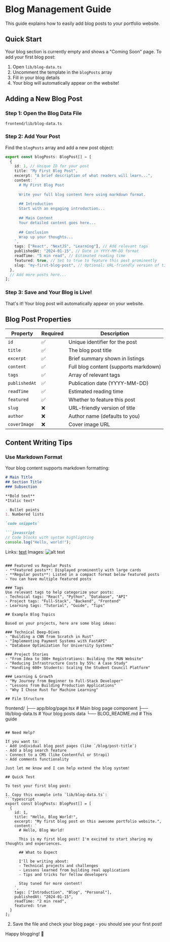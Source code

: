# Blog Management Guide

This guide explains how to easily add blog posts to your portfolio website.

## Quick Start

Your blog section is currently empty and shows a "Coming Soon" page. To add your first blog post:

1. Open `lib/blog-data.ts`
2. Uncomment the template in the `blogPosts` array
3. Fill in your blog details
4. Your blog will automatically appear on the website!

## Adding a New Blog Post

### Step 1: Open the Blog Data File
```
frontend/lib/blog-data.ts
```

### Step 2: Add Your Post
Find the `blogPosts` array and add a new post object:

```typescript
export const blogPosts: BlogPost[] = [
  {
    id: 1, // Unique ID for your post
    title: "My First Blog Post",
    excerpt: "A brief description of what readers will learn...",
    content: `
      # My First Blog Post
      
      Write your full blog content here using markdown format.
      
      ## Introduction
      Start with an engaging introduction...
      
      ## Main Content
      Your detailed content goes here...
      
      ## Conclusion
      Wrap up your thoughts...
    `,
    tags: ["React", "NextJS", "Learning"], // Add relevant tags
    publishedAt: "2024-01-15", // Date in YYYY-MM-DD format
    readTime: "5 min read", // Estimated reading time
    featured: true, // Set to true to feature this post prominently
    slug: "my-first-blog-post", // Optional: URL-friendly version of title
  },
  // Add more posts here...
];
```

### Step 3: Save and Your Blog is Live!
That's it! Your blog post will automatically appear on your website.

## Blog Post Properties

| Property | Required | Description |
|----------|----------|-------------|
| `id` | ✅ | Unique identifier for the post |
| `title` | ✅ | The blog post title |
| `excerpt` | ✅ | Brief summary shown in listings |
| `content` | ✅ | Full blog content (supports markdown) |
| `tags` | ✅ | Array of relevant tags |
| `publishedAt` | ✅ | Publication date (YYYY-MM-DD) |
| `readTime` | ✅ | Estimated reading time |
| `featured` | ✅ | Whether to feature this post |
| `slug` | ❌ | URL-friendly version of title |
| `author` | ❌ | Author name (defaults to you) |
| `coverImage` | ❌ | Cover image URL |

## Content Writing Tips

### Use Markdown Format
Your blog content supports markdown formatting:

```markdown
# Main Title
## Section Title
### Subsection

**Bold text**
*Italic text*

- Bullet points
1. Numbered lists

`code snippets`

```javascript
// Code blocks with syntax highlighting
console.log("Hello, world!");
```

Links: [text](url)
Images: ![alt text](image-url)
```

### Featured vs Regular Posts
- **Featured posts**: Displayed prominently with large cards
- **Regular posts**: Listed in a compact format below featured posts
- You can have multiple featured posts

### Tags
Use relevant tags to help categorize your posts:
- Technical tags: "React", "Python", "Database", "API"
- Project tags: "Full-Stack", "Backend", "Frontend"
- Learning tags: "Tutorial", "Guide", "Tips"

## Example Blog Topics

Based on your projects, here are some blog ideas:

### Technical Deep-Dives
- "Building a CNN from Scratch in Rust"
- "Implementing Payment Systems with FastAPI"
- "Database Optimization for University Systems"

### Project Stories
- "From Idea to 300+ Registrations: Building the MUN Website"
- "Reducing Infrastructure Costs by 55%: A Case Study"
- "Handling 600+ Students: Scaling the Student Council Platform"

### Learning & Growth
- "My Journey from Beginner to Full-Stack Developer"
- "Lessons from Building Production Applications"
- "Why I Chose Rust for Machine Learning"

## File Structure

```
frontend/
├── app/blog/page.tsx          # Main blog page component
├── lib/blog-data.ts           # Your blog posts data
└── BLOG_README.md            # This guide
```

## Need Help?

If you want to:
- Add individual blog post pages (like `/blog/post-title`)
- Add a blog search feature
- Connect to a CMS (like Contentful or Strapi)
- Add comments functionality

Just let me know and I can help extend the blog system!

## Quick Test

To test your first blog post:

1. Copy this example into `lib/blog-data.ts`:
```typescript
export const blogPosts: BlogPost[] = [
  {
    id: 1,
    title: "Hello, Blog World!",
    excerpt: "My first blog post on this awesome portfolio website.",
    content: `
      # Hello, Blog World!
      
      This is my first blog post! I'm excited to start sharing my thoughts and experiences.
      
      ## What to Expect
      
      I'll be writing about:
      - Technical projects and challenges
      - Lessons learned from building real applications
      - Tips and tricks for fellow developers
      
      Stay tuned for more content!
    `,
    tags: ["Introduction", "Blog", "Personal"],
    publishedAt: "2024-01-15",
    readTime: "2 min read",
    featured: true
  }
];
```

2. Save the file and check your blog page - you should see your first post!

Happy blogging! 🚀
